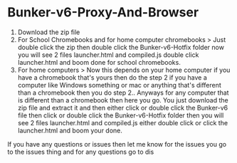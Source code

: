 # Bunker-v6-Proxy-And-Browser
1. Download the zip file
2. For School Chromebooks and for home computer chromebooks > Just double click the zip then double click the Bunker-v6-Hotfix folder now you will see 2 files launcher.html and compiled.js double click launcher.html and boom done for school chromebooks.
3. For home computers > Now this depends on your home computer if you have a chromebook that's yours then do the step 2 if you have a computer like Windows something or mac or anything that's different than a chromebook then you do step 2.. Anyways for any computer that is different than a chromebook then here you go. You just download the zip file and extract it and then either click or double click the Bunker-v6 file then click or double click the Bunker-v6-Hotfix folder then you will see 2 files launcher.html and compiled.js either double click or click the launcher.html and boom your done.

If you have any questions or issues then let me know for the issues you go to the issues thing and for any questions go to dis
